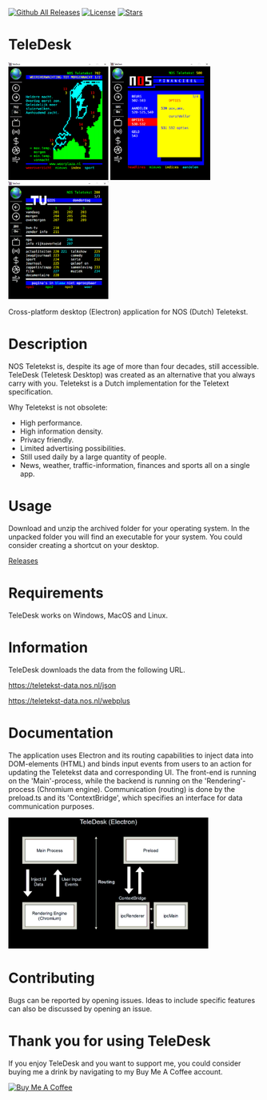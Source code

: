 [![Github All Releases](https://img.shields.io/github/downloads/jetspiking/TeleDesk/total.svg)]()
[![License](https://img.shields.io/github/license/jetspiking/TeleDesk.svg)]()
[![Stars](https://img.shields.io/github/stars/jetspiking/TeleDesk.svg)]()

# TeleDesk
<img src="https://github.com/jetspiking/TeleDesk/blob/main/Images/TeleDeskWeather.png" width="200" height="235"> <img src="https://github.com/jetspiking/TeleDesk/blob/main/Images/TeleDeskFinances.png" width="200" height="235"> <img src="https://github.com/jetspiking/TeleDesk/blob/main/Images/TeleDeskTelevision.png" width="200" height="235">


Cross-platform desktop (Electron) application for NOS (Dutch) Teletekst.

# Description
NOS Teletekst is, despite its age of more than four decades, still accessible. TeleDesk (Teletesk Desktop) was created as an alternative that you always carry with you. Teletekst is a Dutch implementation for the Teletext specification.

Why Teletekst is not obsolete:
- High performance.
- High information density.
- Privacy friendly.
- Limited advertising possibilities.
- Still used daily by a large quantity of people.
- News, weather, traffic-information, finances and sports all on a single app.

# Usage
Download and unzip the archived folder for your operating system. In the unpacked folder you will find an executable for your system. You could consider creating a shortcut on your desktop.

[Releases](https://github.com/jetspiking/TeleDesk/releases)

# Requirements
TeleDesk works on Windows, MacOS and Linux.

# Information
TeleDesk downloads the data from the following URL.

https://teletekst-data.nos.nl/json

https://teletekst-data.nos.nl/webplus

# Documentation
The application uses Electron and its routing capabilities to inject data into DOM-elements (HTML) and binds input events from users to an action for updating the Teletekst data and corresponding UI. The front-end is running on the 'Main'-process, while the backend is running on the 'Rendering'-process (Chromium engine). Communication (routing) is done by the preload.ts and its 'ContextBridge', which specifies an interface for data communication purposes.

<img src="https://github.com/jetspiking/TeleDesk/blob/main/Documentation/Routing.png" width="400">

# Contributing
Bugs can be reported by opening issues. Ideas to include specific features can also be discussed by opening an issue. 

# Thank you for using TeleDesk
If you enjoy TeleDesk and you want to support me, you could consider buying me a drink by navigating to my Buy Me A Coffee account.

<a href="https://www.buymeacoffee.com/DustinHendriks" target="_blank"><img src="https://cdn.buymeacoffee.com/buttons/default-orange.png" alt="Buy Me A Coffee" height="41" width="174"></a>



